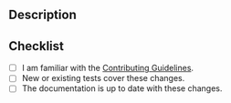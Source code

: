 ## Description
<!-- Provide a standalone description of changes in this PR. -->
<!-- Reference any issues closed by this PR with "closes #1234". -->
<!-- Note: The pull request title will be included in the CHANGELOG. -->

## Checklist
- [ ] I am familiar with the [Contributing Guidelines](https://github.com/nv-morpheus/Morpheus/blob/main/docs/source/developer_guide/contributing.md).
- [ ] New or existing tests cover these changes.
- [ ] The documentation is up to date with these changes.